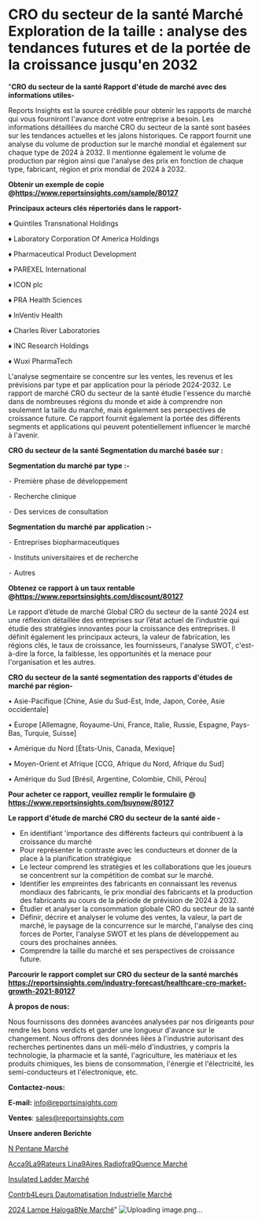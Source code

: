 # CRO du secteur de la santé Marché Exploration de la taille : analyse des tendances futures et de la portée de la croissance jusqu'en 2032

"<strong>CRO du secteur de la santé Rapport d'étude de marché avec des informations utiles-</strong>

Reports Insights est la source crédible pour obtenir les rapports de marché qui vous fourniront l'avance dont votre entreprise a besoin. Les informations détaillées du marché CRO du secteur de la santé sont basées sur les tendances actuelles et les jalons historiques. Ce rapport fournit une analyse du volume de production sur le marché mondial et également sur chaque type de 2024 à 2032. Il mentionne également le volume de production par région ainsi que l'analyse des prix en fonction de chaque type, fabricant, région et prix mondial de 2024 à 2032.

<strong><b>Obtenir un exemple de copie @</b></strong><a href=https://www.reportsinsights.com/sample/80127><strong><b>https://www.reportsinsights.com/sample/80127</b></strong></a>

<b>Principaux acteurs clés répertoriés dans le rapport-</b>

<b> </b>♦ Quintiles Transnational Holdings

♦ Laboratory Corporation Of America Holdings

♦ Pharmaceutical Product Development

♦ PAREXEL International

♦ ICON plc

♦ PRA Health Sciences

♦ InVentiv Health

♦ Charles River Laboratories

♦ INC Research Holdings

♦ Wuxi PharmaTech

L'analyse segmentaire se concentre sur les ventes, les revenus et les prévisions par type et par application pour la période 2024-2032. Le rapport de marché CRO du secteur de la santé étudie l'essence du marché dans de nombreuses régions du monde et aide à comprendre non seulement la taille du marché, mais également ses perspectives de croissance future. Ce rapport fournit également la portée des différents segments et applications qui peuvent potentiellement influencer le marché à l'avenir.

<strong>CRO du secteur de la santé Segmentation du marché basée sur :</strong>

<strong>Segmentation du marché par type :-</strong>

⁃ Première phase de développement

⁃ Recherche clinique

⁃ Des services de consultation

<strong>Segmentation du marché par application :-</strong>

⁃ Entreprises biopharmaceutiques

⁃ Instituts universitaires et de recherche

⁃ Autres

<strong><b>Obtenez ce rapport à un taux rentable @</b></strong><a href=https://www.reportsinsights.com/discount/80127><strong><b>https://www.reportsinsights.com/discount/80127</b></strong></a>

Le rapport d’étude de marché Global CRO du secteur de la santé 2024 est une réflexion détaillée des entreprises sur l’état actuel de l’industrie qui étudie des stratégies innovantes pour la croissance des entreprises. Il définit également les principaux acteurs, la valeur de fabrication, les régions clés, le taux de croissance, les fournisseurs, l'analyse SWOT, c'est-à-dire la force, la faiblesse, les opportunités et la menace pour l'organisation et les autres.

<strong>CRO du secteur de la santé segmentation des rapports d'études de marché par région-</strong>

• Asie-Pacifique [Chine, Asie du Sud-Est, Inde, Japon, Corée, Asie occidentale]

• Europe [Allemagne, Royaume-Uni, France, Italie, Russie, Espagne, Pays-Bas, Turquie, Suisse]

• Amérique du Nord [États-Unis, Canada, Mexique]

• Moyen-Orient et Afrique [CCG, Afrique du Nord, Afrique du Sud]

• Amérique du Sud [Brésil, Argentine, Colombie, Chili, Pérou]

<strong>Pour acheter ce rapport, veuillez remplir le formulaire @   <a href=https://www.reportsinsights.com/buynow/80127>https://www.reportsinsights.com/buynow/80127</a></strong>

<strong>Le rapport d'étude de marché CRO du secteur de la santé aide -</strong>
<ul>
  <li>En identifiant 'importance des différents facteurs qui contribuent à la croissance du marché</li>
  <li>Pour représenter le contraste avec les conducteurs et donner de la place à la planification stratégique</li>
  <li>Le lecteur comprend les stratégies et les collaborations que les joueurs se concentrent sur la compétition de combat sur le marché.</li>
  <li>Identifier les empreintes des fabricants en connaissant les revenus mondiaux des fabricants, le prix mondial des fabricants et la production des fabricants au cours de la période de prévision de 2024 à 2032.</li>
  <li>Étudier et analyser la consommation globale CRO du secteur de la santé</li>
  <li>Définir, décrire et analyser le volume des ventes, la valeur, la part de marché, le paysage de la concurrence sur le marché, l'analyse des cinq forces de Porter, l'analyse SWOT et les plans de développement au cours des prochaines années.</li>
  <li>Comprendre la taille du marché et ses perspectives de croissance future.</li>
</ul>

<strong>Parcourir le rapport complet sur CRO du secteur de la santé marchés <a href=https://reportsinsights.com/industry-forecast/healthcare-cro-market-growth-2021-80127>https://reportsinsights.com/industry-forecast/healthcare-cro-market-growth-2021-80127</a></strong>

<strong>À propos de nous:</strong>

Nous fournissons des données avancées analysées par nos dirigeants pour rendre les bons verdicts et garder une longueur d'avance sur le changement. Nous offrons des données liées à l'industrie autorisant des recherches pertinentes dans un méli-mélo d'industries, y compris la technologie, la pharmacie et la santé, l'agriculture, les matériaux et les produits chimiques, les biens de consommation, l'énergie et l'électricité, les semi-conducteurs et l'électronique, etc.

<strong>Contactez-nous:</strong>

<strong>E-mail:</strong> <a href=mailto:info@reportsinsights.com>info@reportsinsights.com</a>

<strong>Ventes</strong>: <a href=mailto:sales@reportsinsights.com>sales@reportsinsights.com</a>

<strong>Unsere anderen Berichte</strong>

<a href=https://www.linkedin.com/pulse/n-pentane-march%C3%A9-2024-part-croissance-tendances-lfaqc/>N Pentane Marché</a>

<a href=https://www.linkedin.com/pulse/acc%C3%A9l%C3%A9rateurs-lin%C3%A9aires-radiofr%C3%A9quence-march%C3%A9-3psyc/>Acca9La9Rateurs Lina9Aires Radiofra9Quence Marché</a>

<a href=https://www.linkedin.com/pulse/insulated-ladder-march%25C3%25A9-rapport-2023-nouvelles-donn%25C3%25A9es>Insulated Ladder Marché</a>

<a href=https://www.linkedin.com/pulse/contr%C3%B4leurs-dautomatisation-industrielle-march%C3%A9-85qdc/>Contrb4Leurs Dautomatisation Industrielle Marché</a>

<a href=https://www.linkedin.com/pulse/2024-lampe-halog%C3%A8ne-march%C3%A9-analyse-et-tendances-t9c2c/>2024 Lampe Haloga8Ne Marché</a>"
![Uploading image.png…]()
